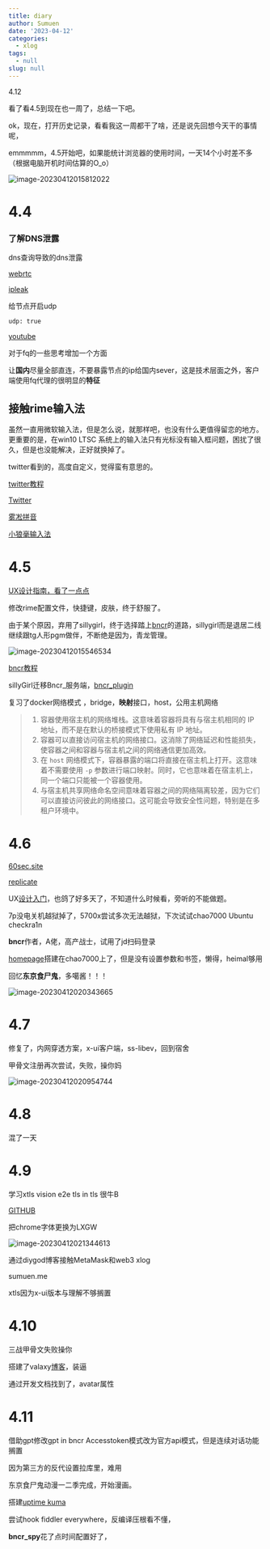 ```yaml
---
title: diary
author: Sumuen
date: '2023-04-12'
categories:
  - xlog
tags:
  - null
slug: null
---
```


4.12


看了看4.5到现在也一周了，总结一下吧。

ok，现在，打开历史记录，看看我这一周都干了啥，还是说先回想今天干的事情呢，

emmmmm，4.5开始吧，如果能统计浏览器的使用时间，一天14个小时差不多（根据电脑开机时间估算的O_o）

![image-20230412015812022](https://easyimage.muzi.studio/i/2023/04/12/2m3ycl-1.png)

# 4.4

### 了解DNS泄露

dns查询导致的dns泄露

[webrtc](https://browserleaks.com/webrtc)

[ipleak](https://ipleak.net/)

给节点开启udp

```
udp: true
```

[youtube](https://youtu.be/GQg5JIQIjgk)

对于fq的一些思考增加一个方面

让**国内**尽量全部直连，不要暴露节点的ip给国内sever，这是技术层面之外，客户端使用fq代理的很明显的**特征**

## 接触rime输入法

虽然一直用微软输入法，但是怎么说，就那样吧，也没有什么更值得留恋的地方。更重要的是，在win10 LTSC 系统上的输入法只有光标没有输入框问题，困扰了很久，但是也没能解决，正好就换掉了。

twitter看到的，高度自定义，觉得蛮有意思的。

[twitter教程](https://twitter.com/lewangdev/status/1645756113919569920)

[Twitter](https://twitter.com/BaibanbaoNet/status/1643266525879492609)

[雾凇拼音](https://dvel.me/posts/rime-ice/)

[小狼毫输入法](https://github.com/fxliang/weasel)

# 4.5

[UX设计指南，看了一点点](https://www.nngroup.com/articles/ux-basics-study-guide/#_UX_Planning_a)

修改rime配置文件，快捷键，皮肤，终于舒服了。

由于某个原因，弃用了sillygirl，终于选择踏上[bncr](https://anmours.github.io/Bncr/#/)的道路，sillygirl而是退居二线继续跟tg人形pgm做伴，不断绝是因为，青龙管理。

![image-20230412015546534](https://easyimage.muzi.studio/i/2023/04/12/2kiynj-1.png)

[bncr教程](https://flowus.cn/share/20e855c0-ca05-4cc4-8128-d3e9707069bb)

sillyGirl迁移Bncr_服务端，[bncr_plugin](https://github.com/RedLightsDistrict/Bncr_plugins/)

复习了docker网络模式 ，bridge，**映射**接口，host，公用主机网络

> 1. 容器使用宿主机的网络堆栈。这意味着容器将具有与宿主机相同的 IP 地址，而不是在默认的桥接模式下使用私有 IP 地址。
> 2. 容器可以直接访问宿主机的网络接口。这消除了网络延迟和性能损失，使容器之间和容器与宿主机之间的网络通信更加高效。
> 3. 在 `host` 网络模式下，容器暴露的端口将直接在宿主机上打开。这意味着不需要使用 `-p` 参数进行端口映射。同时，它也意味着在宿主机上，同一个端口只能被一个容器使用。
> 4. 与宿主机共享网络命名空间意味着容器之间的网络隔离较差，因为它们可以直接访问彼此的网络接口。这可能会导致安全性问题，特别是在多租户环境中。

# 4.6

[60sec.site](https://60sec.site/lp/canva/edit)

[replicate](https://replicate.com/models)

UX[设计入门](https://www.coursera.org/learn/visual-elements-user-interface-design/home/week/1)，也鸽了好多天了，不知道什么时候看，旁听的不能做题。

7p没电关机越狱掉了，5700x尝试多次无法越狱，下次试试chao7000 Ubuntu checkra1n

**bncr**作者，A佬，高产战士，试用了jd扫码登录

[homepage](https://gethomepage.dev/en/installation/docker/)搭建在chao7000上了，但是没有设置参数和书签，懒得，heimal够用

回忆**东京食尸鬼**，多噶酱！！！

![image-20230412020343665](https://easyimage.muzi.studio/i/2023/04/12/3d31hm-1.png)

# 4.7

修复了，内网穿透方案，x-ui客户端，ss-libev，回到宿舍

甲骨文注册再次尝试，失败，操你妈

![image-20230412020954744](https://easyimage.muzi.studio/i/2023/04/12/3gq2v0-1.png)

# 4.8

混了一天

# 4.9

学习xtls vision  e2e tls in tls 很牛B

[GITHUB](https://github.com/XTLS/Xray-core/discussions/1295#discussion-4523044)

把chrome字体更换为LXGW 

![image-20230412021344613](https://easyimage.muzi.studio/i/2023/04/12/3j1nx8-1.png)

通过diygod博客接触MetaMask和web3 xlog

sumuen.me

xtls因为x-ui版本与理解不够搁置

# 4.10

三战甲骨文失败操你

搭建了valaxy[博客](https://valaxy.site/)，装逼

通过开发文档找到了，avatar属性

# 4.11

借助gpt修改gpt in bncr Accesstoken模式改为官方api模式，但是连续对话功能搁置

因为第三方的反代设置拉库里，难用

东京食尸鬼动漫一二季完成，开始漫画。

搭建[uptime kuma](https://uptime.kuma.pet/)

尝试hook fiddler everywhere，反编译压根看不懂，

**bncr_spy**花了点时间配置好了，

